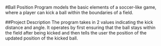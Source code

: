 #Ball Position
Program models the basic elements of a soccer-like game, where a player can kick a ball within the boundaries of a field.

##Project Description
The program takes in 2 values indicating the kick distance and angle. It operates by first ensuring that the ball stays within the field after being kicked and then tells the user the position of the updated position of the kicked ball.
